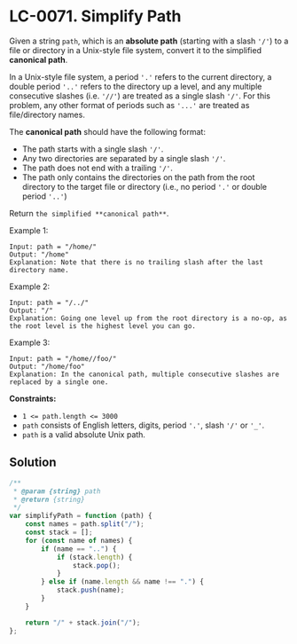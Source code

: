 # LC-0071. Simplify Path

Given a string `path`, which is an **absolute path** (starting with a slash `'/'`) to a file or directory in a Unix-style file system, convert it to the simplified **canonical path**.

In a Unix-style file system, a period `'.'` refers to the current directory, a double period `'..'` refers to the directory up a level, and any multiple consecutive slashes (i.e. `'//'`) are treated as a single slash `'/'`. For this problem, any other format of periods such as `'...'` are treated as file/directory names.

The **canonical path** should have the following format:

-   The path starts with a single slash `'/'`.
-   Any two directories are separated by a single slash `'/'`.
-   The path does not end with a trailing `'/'`.
-   The path only contains the directories on the path from the root directory to the target file or directory (i.e., no period `'.'` or double period `'..'`)

Return `the simplified **canonical path**`.

Example 1:

```
Input: path = "/home/"
Output: "/home"
Explanation: Note that there is no trailing slash after the last directory name.
```

Example 2:

```
Input: path = "/../"
Output: "/"
Explanation: Going one level up from the root directory is a no-op, as the root level is the highest level you can go.
```

Example 3:

```
Input: path = "/home//foo/"
Output: "/home/foo"
Explanation: In the canonical path, multiple consecutive slashes are replaced by a single one.
```

**Constraints:**

-   `1 <= path.length <= 3000`
-   `path` consists of English letters, digits, period `'.'`, slash `'/'` or `'_'`.
-   `path` is a valid absolute Unix path.

## Solution

```javascript
/**
 * @param {string} path
 * @return {string}
 */
var simplifyPath = function (path) {
    const names = path.split("/");
    const stack = [];
    for (const name of names) {
        if (name == "..") {
            if (stack.length) {
                stack.pop();
            }
        } else if (name.length && name !== ".") {
            stack.push(name);
        }
    }

    return "/" + stack.join("/");
};
```
